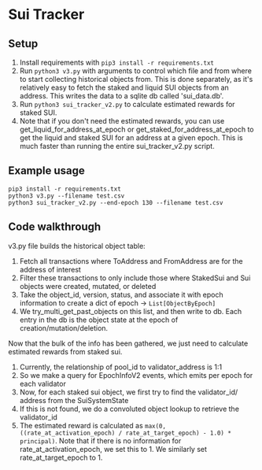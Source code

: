 # Sui Tracker

## Setup

1. Install requirements with `pip3 install -r requirements.txt`
2. Run `python3 v3.py` with arguments to control which file and from where to start collecting historical objects from. This is done separately, as it's relatively easy to fetch the staked and liquid SUI objects from an address. This writes the data to a sqlite db called 'sui_data.db'.
3. Run `python3 sui_tracker_v2.py` to calculate estimated rewards for staked SUI.
4. Note that if you don't need the estimated rewards, you can use get_liquid_for_address_at_epoch or get_staked_for_address_at_epoch to get the liquid and staked SUI for an address at a given epoch. This is much faster than running the entire sui_tracker_v2.py script.

## Example usage

```python3
pip3 install -r requirements.txt
python3 v3.py --filename test.csv
python3 sui_tracker_v2.py --end-epoch 130 --filename test.csv
```

## Code walkthrough
v3.py file builds the historical object table:
1. Fetch all transactions where ToAddress and FromAddress are for the address of interest
2. Filter these transactions to only include those where StakedSui and Sui objects were created, mutated, or deleted
3. Take the object_id, version, status, and associate it with epoch information to create a dict of epoch -> `List[ObjectByEpoch]`
4. We try_multi_get_past_objects on this list, and then write to db. Each entry in the db is the object state at the epoch of creation/mutation/deletion.

Now that the bulk of the info has been gathered, we just need to calculate estimated rewards from staked sui.
1. Currently, the relationship of pool_id to validator_address is 1:1
2. So we make a query for EpochInfoV2 events, which emits per epoch for each validator
3. Now, for each staked sui object, we first try to find the validator_id/ address from the SuiSystemState
4. If this is not found, we do a convoluted object lookup to retrieve the validator_id
5. The estimated reward is calculated as `max(0, ((rate_at_activation_epoch) / rate_at_target_epoch) - 1.0) * principal)`. Note that if there is no information for rate_at_activation_epoch, we set this to 1. We similarly set rate_at_target_epoch to 1.